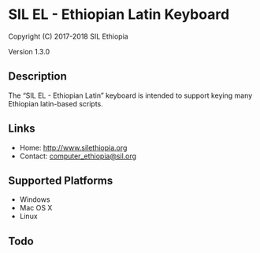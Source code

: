 SIL EL - Ethiopian Latin Keyboard
=================================

Copyright (C) 2017-2018 SIL Ethiopia

Version 1.3.0

Description
-----------
The “SIL EL - Ethiopian Latin” keyboard is intended to support keying many Ethiopian latin-based scripts.

Links
-----

 * Home:     <http://www.silethiopia.org>
 * Contact:  <computer_ethiopia@sil.org>

Supported Platforms
-------------------
 * Windows
 * Mac OS X
 * Linux

Todo
----
